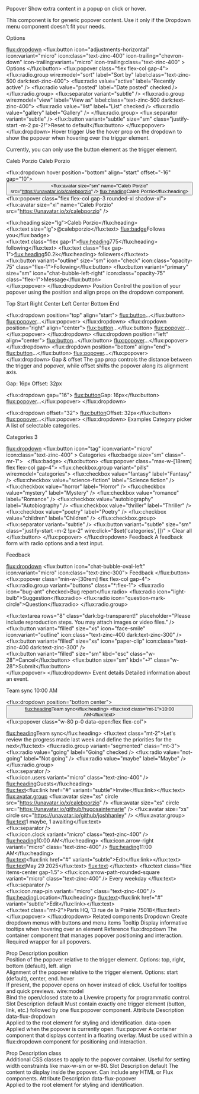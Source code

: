 Popover
Show extra content in a popup on click or hover.

This component is for generic popover content. Use it only if the Dropdown menu component doesn't fit your needs.


Options

<flux:dropdown>
    <flux:button
        icon="adjustments-horizontal"
        icon:variant="micro"
        icon:class="text-zinc-400"
        icon-trailing="chevron-down"
        icon-trailing:variant="micro"
        icon-trailing:class="text-zinc-400"
    >
        Options
    </flux:button>
    <flux:popover class="flex flex-col gap-4">
        <flux:radio.group wire:model="sort" label="Sort by" label:class="text-zinc-500 dark:text-zinc-400">
            <flux:radio value="active" label="Recently active" />
            <flux:radio value="posted" label="Date posted" checked />
        </flux:radio.group>
        <flux:separator variant="subtle" />
        <flux:radio.group wire:model="view" label="View as" label:class="text-zinc-500 dark:text-zinc-400">
            <flux:radio value="list" label="List" checked />
            <flux:radio value="gallery" label="Gallery" />
        </flux:radio.group>
        <flux:separator variant="subtle" />
        <flux:button variant="subtle" size="sm" class="justify-start -m-2 px-2!">Reset to default</flux:button>
    </flux:popover>
</flux:dropdown>
Hover trigger
Use the hover prop on the dropdown to show the popover when hovering over the trigger element.

Currently, you can only use the button element as the trigger element.


Caleb Porzio
Caleb Porzio

<flux:dropdown hover position="bottom" align="start" offset="-16" gap="10">
    <button type="button" class="flex items-center gap-3">
        <flux:avatar size="sm" name="Caleb Porzio" src="https://unavatar.io/x/calebporzio" />
        <flux:heading>Caleb Porzio</flux:heading>
    </button>
    <flux:popover class="flex flex-col gap-3 rounded-xl shadow-xl">
        <flux:avatar size="xl" name="Caleb Porzio" src="https://unavatar.io/x/calebporzio" />
        <div>
            <flux:heading size="lg">Caleb Porzio</flux:heading>
            <div class="flex items-center gap-2">
                <flux:text size="lg">@calebporzio</flux:text>
                <flux:badge>Follows you</flux:badge>
            </div>
        </div>
        <div class="flex items-center gap-4">
            <flux:text class="flex gap-1"><flux:heading>775</flux:heading> following</flux:text>
            <flux:text class="flex gap-1"><flux:heading>50.2k</flux:heading> followers</flux:text>
        </div>
        <div class="flex gap-2">
            <flux:button variant="outline" size="sm" icon="check" icon:class="opacity-75" class="flex-1">Following</flux:button>
            <flux:button variant="primary" size="sm" icon="chat-bubble-left-right" icon:class="opacity-75" class="flex-1">Message</flux:button>
        </div>
    </flux:popover>
</flux:dropdown>
Position
Control the position of your popover using the position and align props on the dropdown component.

Top Start
Right Center
Left Center
Bottom End

<flux:dropdown position="top" align="start">
    <flux:button>...</flux:button>
    <flux:popover>...</flux:popover>
</flux:dropdown>
<flux:dropdown position="right" align="center">
    <flux:button>...</flux:button>
    <flux:popover>...</flux:popover>
</flux:dropdown>
<flux:dropdown position="left" align="center">
    <flux:button>...</flux:button>
    <flux:popover>...</flux:popover>
</flux:dropdown>
<flux:dropdown position="bottom" align="end">
    <flux:button>...</flux:button>
    <flux:popover>...</flux:popover>
</flux:dropdown>
Gap & offset
The gap prop controls the distance between the trigger and popover, while offset shifts the popover along its alignment axis.

Gap: 16px
Offset: 32px

<!-- Gap -->
<flux:dropdown gap="16">
    <flux:button>Gap: 16px</flux:button>
    <flux:popover>...</flux:popover>
</flux:dropdown>
<!-- Offset -->
<flux:dropdown offset="32">
    <flux:button>Offset: 32px</flux:button>
    <flux:popover>...</flux:popover>
</flux:dropdown>
Examples
Category picker
A list of selectable categories.


Categories
3

<flux:dropdown>
    <flux:button
        icon="tag"
        icon:variant="micro"
        icon:class="text-zinc-400"
    >
        Categories
        <x-slot name="iconTrailing">
            <flux:badge size="sm" class="-mr-1">
                <span x-text="$wire.categories.length" class="tabular-nums">&nbsp;</span>
            </flux:badge>
        </x-slot>
    </flux:button>
    <flux:popover class="max-w-[18rem] flex flex-col gap-4">
        <flux:checkbox.group variant="pills" wire:model="categories">
            <flux:checkbox value="fantasy" label="Fantasy" />
            <flux:checkbox value="science-fiction" label="Science fiction" />
            <flux:checkbox value="horror" label="Horror" />
            <flux:checkbox value="mystery" label="Mystery" />
            <flux:checkbox value="romance" label="Romance" />
            <flux:checkbox value="autobiography" label="Autobiography" />
            <flux:checkbox value="thriller" label="Thriller" />
            <flux:checkbox value="poetry" label="Poetry" />
            <flux:checkbox value="children" label="Children" />
        </flux:checkbox.group>
        <flux:separator variant="subtle" />
        <flux:button
            variant="subtle"
            size="sm"
            class="justify-start -m-2 !px-2"
            wire:click="$set('categories', [])"
        >
            Clear all
        </flux:button>
    </flux:popover>
</flux:dropdown>
Feedback
A feedback form with radio options and a text input.


Feedback

<flux:dropdown>
    <flux:button icon="chat-bubble-oval-left" icon:variant="micro" icon:class="text-zinc-300">
        Feedback
    </flux:button>
    <flux:popover class="min-w-[30rem] flex flex-col gap-4">
        <flux:radio.group variant="buttons" class="*:flex-1">
            <flux:radio icon="bug-ant" checked>Bug report</flux:radio>
            <flux:radio icon="light-bulb">Suggestion</flux:radio>
            <flux:radio icon="question-mark-circle">Question</flux:radio>
        </flux:radio.group>
        <div class="relative">
            <flux:textarea
                rows="8"
                class="dark:bg-transparent!"
                placeholder="Please include reproduction steps. You may attach images or video files."
            />
            <div class="absolute bottom-3 left-3 flex items-center gap-2">
                <flux:button variant="filled" size="xs" icon="face-smile" icon:variant="outline" icon:class="text-zinc-400 dark:text-zinc-300" />
                <flux:button variant="filled" size="xs" icon="paper-clip" icon:class="text-zinc-400 dark:text-zinc-300" />
            </div>
        </div>
        <div class="flex gap-2 justify-end">
            <flux:button variant="filled" size="sm" kbd="esc" class="w-28">Cancel</flux:button>
            <flux:button size="sm" kbd="⏎" class="w-28">Submit</flux:button>
        </div>
    </flux:popover>
</flux:dropdown>
Event details
Detailed information about an event.


Team sync
10:00 AM

<flux:dropdown position="bottom center">
    <button type="button" class="w-54 rounded-lg p-2 flex items-center gap-2 bg-zinc-100 hover:bg-zinc-200">
        <div class="self-stretch w-0.5 bg-zinc-800 rounded-full"></div>
        <div>
            <flux:heading>Team sync</flux:heading>
            <flux:text class="mt-1">10:00 AM</flux:text>
        </div>
    </button>
    <flux:popover class="w-80 p-0 data-open:flex flex-col">
        <div class="p-4">
            <flux:heading>Team sync</flux:heading>
            <flux:text class="mt-2">Let's review the progress made last week and define the priorities for the next</flux:text>
            <flux:radio.group variant="segmented" class="mt-3">
                <flux:radio value="going" label="Going" checked />
                <flux:radio value="not-going" label="Not going" />
                <flux:radio value="maybe" label="Maybe" />
            </flux:radio.group>
        </div>
        <flux:separator />
        <div class="p-4 flex gap-2">
            <flux:icon.users variant="micro" class="text-zinc-400" />
            <div class="flex-1">
                <div class="flex items-center justify-between">
                    <div class="flex gap-2">
                        <flux:heading>Guests</flux:heading>
                    </div>
                    <flux:text><flux:link href="#" variant="subtle">Invite</flux:link></flux:text>
                </div>
                <div class="flex items-center gap-3 mt-2">
                    <flux:avatar.group>
                        <flux:avatar size="xs" circle src="https://unavatar.io/x/calebporzio" />
                        <flux:avatar size="xs" circle src="https://unavatar.io/github/hugosaintemarie" />
                        <flux:avatar size="xs" circle src="https://unavatar.io/github/joshhanley" />
                    </flux:avatar.group>
                    <flux:text>1 maybe, 1 awaiting</flux:text>
                </div>
            </div>
        </div>
        <flux:separator />
        <div class="p-4 flex gap-2">
            <flux:icon.clock variant="micro" class="text-zinc-400" />
            <div class="flex-1">
                <div class="flex items-center justify-between">
                    <div class="flex gap-2">
                        <flux:heading>10:00 AM</flux:heading>
                        <flux:icon.arrow-right variant="micro" class="text-zinc-400" />
                        <flux:heading>11:00 AM</flux:heading>
                    </div>
                    <flux:text><flux:link href="#" variant="subtle">Edit</flux:link></flux:text>
                </div>
                <div class="flex gap-3 mt-2">
                    <flux:text>May 29 2025</flux:text>
                    <flux:text>·</flux:text>
                    <flux:text class="flex items-center gap-1.5">
                        <flux:icon.arrow-path-rounded-square variant="micro" class="text-zinc-400" />
                        Every weekday
                    </flux:text>
                </div>
            </div>
        </div>
        <flux:separator />
        <div class="p-4 flex gap-2">
            <flux:icon.map-pin variant="micro" class="text-zinc-400" />
            <div class="flex-1">
                <div class="flex items-center justify-between">
                    <flux:heading>Location</flux:heading>
                    <flux:text><flux:link href="#" variant="subtle">Edit</flux:link></flux:text>
                </div>
                <flux:text class="mt-2">Paris HQ, 13 rue de la Prairie 75018</flux:text>
            </div>
        </div>
    </flux:popover>
</flux:dropdown>
Related components
Dropdown
Create dropdown menus with buttons and menu items
Tooltip
Display informative tooltips when hovering over an element
Reference
flux:dropdown
The container component that manages popover positioning and interaction. Required wrapper for all popovers.

Prop
Description
position	
Position of the popover relative to the trigger element. Options: top, right, bottom (default), left.
align	
Alignment of the popover relative to the trigger element. Options: start (default), center, end.
hover	
If present, the popover opens on hover instead of click. Useful for tooltips and quick previews.
wire:model	
Bind the open/closed state to a Livewire property for programmatic control.
Slot
Description
default	
Must contain exactly one trigger element (button, link, etc.) followed by one flux:popover component.
Attribute
Description
data-flux-dropdown	
Applied to the root element for styling and identification.
data-open	
Applied when the popover is currently open.
flux:popover
A container component that displays content in a floating overlay. Must be used within a flux:dropdown component for positioning and interaction.

Prop
Description
class	
Additional CSS classes to apply to the popover container. Useful for setting width constraints like max-w-sm or w-80.
Slot
Description
default	
The content to display inside the popover. Can include any HTML or Flux components.
Attribute
Description
data-flux-popover	
Applied to the root element for styling and identification.